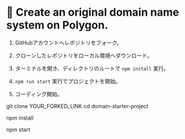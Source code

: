 # 📛 Create an original domain name system on Polygon.

1. GitHubアカウントへレポジトリをフォーク。

2. クローンしたレポジトリをローカル環境へダウンロード。

3. ターミナルを開き、ディレクトリのルートで `npm install` 実行。

4. `npm run start` 実行でプロジェクトを開始。

5. コーディング開始。



git clone YOUR_FORKED_LINK
cd domain-starter-project

npm install

npm start
